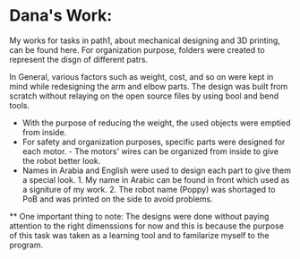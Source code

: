 # Dana's Work:
My works for tasks in path1, about mechanical designing and 3D printing, can be found here. 
For organization purpose, folders were created to represent the disgn of different patrs.


In General, various factors such as weight, cost, and so on were kept in mind while redesigning the arm and elbow parts. The design was built from scratch without relaying on the open source files by using bool and bend tools.
* With the purpose of reducing the weight, the used objects were emptied from inside.
* For safety and organization purposes, specific parts were designed for each motor.
        - The motors' wires can be organized from inside to give the robot better look. 
* Names in Arabia and English were used to design each part to give them a special look. 
        1. My name in Arabic can be found in front which used as a signiture of my work. 
        2. The robot name (Poppy) was shortaged to PoB and was printed on the side to avoid problems. 

** One important thing to note: The designs were done without paying attention to the right dimenssions for now and this is because the purpose of this task was taken as a learning tool and to familarize myself to the program. 
